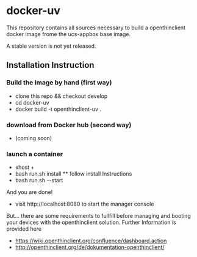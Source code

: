 # docker-uv
This repository contains all sources necessary to build a openthinclient docker image frome the  ucs-appbox base image.

A stable version is not yet released.

## Installation Instruction

### Build the Image by hand (first way)
* clone this repo && checkout develop
* cd docker-uv 
* docker build -t openthinclient-uv .

### download from Docker hub (second way)
* (coming soon)

### launch a container
* xhost +
* bash run.sh install
** follow install Instructions
* bash run.sh --start

And you are done! 
* visit http://localhost:8080 to start the manager console

But...
there are some requirements to fullfill before managing and booting your devices with the openthinclient solution.
Further Information is provided here
* https://wiki.openthinclient.org/confluence/dashboard.action
* http://openthinclient.org/de/dokumentation-openthinclient/
